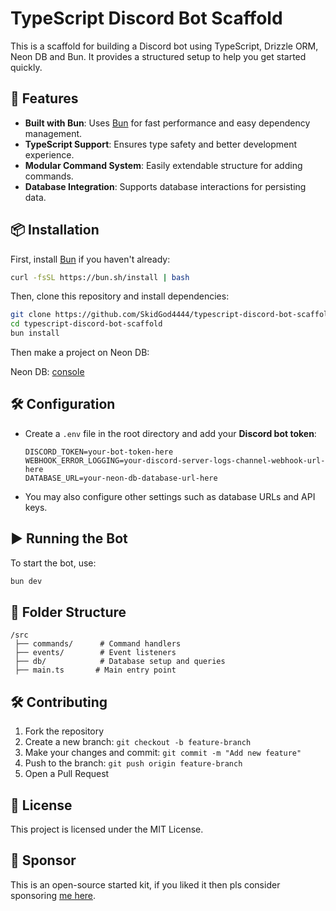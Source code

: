 # TypeScript Discord Bot Scaffold

This is a scaffold for building a Discord bot using TypeScript, Drizzle ORM, Neon DB and Bun. It provides a structured setup to help you get started quickly.

## 🚀 Features

- **Built with Bun**: Uses [Bun](https://bun.sh) for fast performance and easy dependency management.
- **TypeScript Support**: Ensures type safety and better development experience.
- **Modular Command System**: Easily extendable structure for adding commands.
- **Database Integration**: Supports database interactions for persisting data.

## 📦 Installation

First, install [Bun](https://bun.sh) if you haven't already:

```bash
curl -fsSL https://bun.sh/install | bash
```

Then, clone this repository and install dependencies:

```bash
git clone https://github.com/SkidGod4444/typescript-discord-bot-scaffold.git
cd typescript-discord-bot-scaffold
bun install
```

Then make a project on Neon DB: 

Neon DB: [console](https://console.neon.tech/)

## 🛠 Configuration

- Create a `.env` file in the root directory and add your **Discord bot token**:
  ```
  DISCORD_TOKEN=your-bot-token-here
  WEBHOOK_ERROR_LOGGING=your-discord-server-logs-channel-webhook-url-here
  DATABASE_URL=your-neon-db-database-url-here
  ```
- You may also configure other settings such as database URLs and API keys.

## ▶️ Running the Bot

To start the bot, use:

```bash
bun dev
```

## 📜 Folder Structure

```
/src
 ├── commands/      # Command handlers
 ├── events/        # Event listeners
 ├── db/            # Database setup and queries
 ├── main.ts       # Main entry point
```

## 🛠 Contributing

1. Fork the repository
2. Create a new branch: `git checkout -b feature-branch`
3. Make your changes and commit: `git commit -m "Add new feature"`
4. Push to the branch: `git push origin feature-branch`
5. Open a Pull Request

## 📄 License

This project is licensed under the MIT License.

## 💸 Sponsor

This is an open-source started kit, if you liked it then pls consider sponsoring [me here](https://l.devwtf.in/sponsor).
